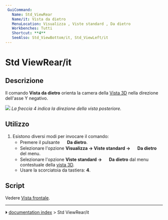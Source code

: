 ```yaml
---
 GuiCommand:
   Name: Std_ViewRear
   Name/it: Vista da dietro
   MenuLocation: Visualizza , Viste standard , Da dietro
   Workbenches: Tutti
   Shortcut: **4**
   SeeAlso: Std_ViewBottom/it, Std_ViewLeft/it
---
```


# Std ViewRear/it



## Descrizione

Il comando **Vista da dietro** orienta la camera della [Vista 3D](3D_view/it.md) nella direzione dell\'asse Y negativo.

![](images/FreeCAD_views_rear.svg ) 
*La freccia 4 indica la direzione della vista posteriore.*



## Utilizzo

1.  Esistono diversi modi per invocare il comando:
    -   Premere il pulsante **<img src="images/Std_ViewRear.svg" width=16px> Da dietro**.
    -   Selezionare l\'opzione **Visualizza → Viste standard → <img src="images/Std_ViewRear.svg" width=16px> Da dietro** del menu.
    -   Selezionare l\'opzione **Viste standard → <img src="images/Std_ViewRear.svg" width=16px> Da dietro** dal menu contestuale della [vista 3D](3D_view/it.md).
    -   Usare la scorciatoia da tastiera: **4**.



## Script

Vedere [Vista frontale](Std_ViewFront/it#Script.md).



---
⏵ [documentation index](../README.md) > Std ViewRear/it
